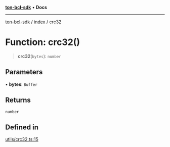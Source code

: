 [**ton-bcl-sdk**](../../README.md) • **Docs**

***

[ton-bcl-sdk](../../README.md) / [index](../README.md) / crc32

# Function: crc32()

> **crc32**(`bytes`): `number`

## Parameters

• **bytes**: `Buffer`

## Returns

`number`

## Defined in

[utils/crc32.ts:15](https://github.com/ton-fun-tech/ton-bcl-sdk/blob/c213f02e444c5052c6fd716eb7ea87fc1e996e58/src/utils/crc32.ts#L15)
